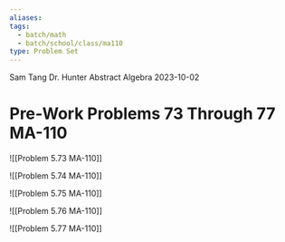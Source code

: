 ```yaml
---
aliases: 
tags:
  - batch/math
  - batch/school/class/ma110
type: Problem Set
---
```

Sam Tang
Dr. Hunter
Abstract Algebra
2023-10-02
# Pre-Work Problems 73 Through 77 MA-110

![[Problem 5.73 MA-110]]

![[Problem 5.74 MA-110]]

![[Problem 5.75 MA-110]]

![[Problem 5.76 MA-110]]

![[Problem 5.77 MA-110]]
